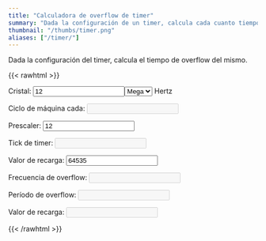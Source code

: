 ```yaml
---
title: "Calculadora de overflow de timer"
summary: "Dada la configuración de un timer, calcula cada cuanto tiempo hace overflow."
thumbnail: "/thumbs/timer.png"
aliases: ["/timer/"]
---
```

Dada la configuración del timer, calcula el tiempo de overflow del mismo.

{{< rawhtml >}}
<form action="">
<p>Cristal: <input id="cristal" value="12" class="w3-input w3-border" type="number"/><select id="cristalScale" class="w3-select w3-border">
  <option>Kilo</option>
  <option selected="selected">Mega</option>
</select> Hertz</p>
<p>Ciclo de máquina cada: <input id="ciclo" disabled="disabled" class="w3-input w3-border"/></p>
<p>Prescaler: <input id="prescaler" value="12" class="w3-input w3-border" type="number"/></p>
<p>Tick de timer: <input id="tickTimer" disabled="disabled" class="w3-input w3-border"/></p>
<p>Valor de recarga: <input id="reload" value="64535" class="w3-input w3-border" type="number"/></p>
<p>Frecuencia de overflow: <input id="freqover" disabled="disabled" class="w3-input w3-border"/></p>
<p>Período de overflow: <input id="timeover" disabled="disabled" class="w3-input w3-border"/></p>
<p>Valor de recarga: 	<input id="rH" disabled="disabled" class="w3-input w3-border"/></p>
</form>
<script src="/inc/calculators/timer.js"></script>
{{< /rawhtml >}}